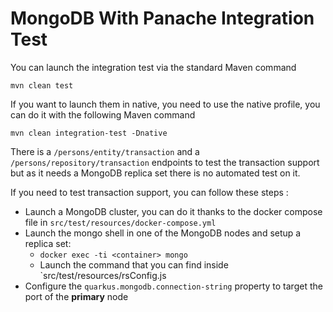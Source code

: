 # MongoDB With Panache Integration Test

You can launch the integration test via the standard Maven command

```
mvn clean test
```

If you want to launch them in native, you need to use the native profile, you can do it with the following Maven command

```
mvn clean integration-test -Dnative
```

There is a `/persons/entity/transaction` and a `/persons/repository/transaction` endpoints to test the transaction support
but as it needs a MongoDB replica set there is no automated test on it.

If you need to test transaction support, you can follow these steps :
- Launch a MongoDB cluster, you can do it thanks to the docker compose file in `src/test/resources/docker-compose.yml`
- Launch the mongo shell in one of the MongoDB nodes and setup a replica set:
    - `docker exec -ti <container> mongo`
    - Launch the command that you can find inside `src/test/resources/rsConfig.js
- Configure the `quarkus.mongodb.connection-string` property to target the port of the **primary** node
